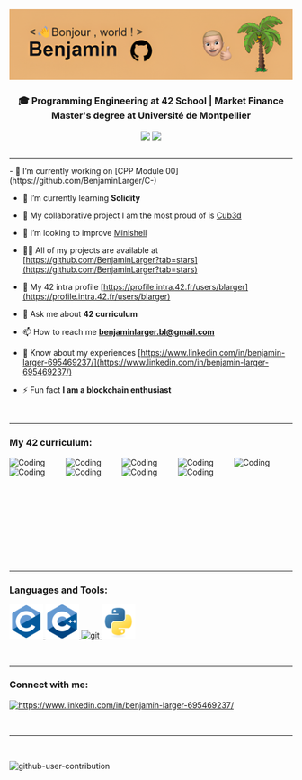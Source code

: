 ![MasterHead](https://github.com/BenjaminLarger/BenjaminLarger/blob/main/pixelcut-export.png)

<h3 align="center">🎓 Programming Engineering at 42 School | Market Finance Master's degree at Université de Montpellier</h3>
<div align="center">
  <img align="center" width="200" src="https://media.licdn.com/dms/image/D4D12AQH87JCWFrJa0w/article-cover_image-shrink_600_2000/0/1663149034083?e=2147483647&v=beta&t=WTDV1QJflRlzNIOafKgUuYaQANdUDvRobPYfe2Wd4bI">
  <img align="center" width="200" src="https://www.montpellier-management.fr/wp-content/uploads/2023/02/logo_um_2022_rouge_RVB-1.png">
</div>

<br />
<hr />

<div align="left">
  - 🔭 I’m currently working on [CPP Module 00](https://github.com/BenjaminLarger/C-)
  
  - 🌱 I’m currently learning **Solidity**
  
  - 👯 My collaborative project I am the most proud of is [Cub3d](https://github.com/DorukEmre/cub3d)
  
  - 🤝 I’m looking to improve [Minishell](https://github.com/BenjaminLarger/minishell)
  
  - 👨‍💻 All of my projects are available at [https://github.com/BenjaminLarger?tab=stars](https://github.com/BenjaminLarger?tab=stars)

  - 📝 My 42 intra profile [https://profile.intra.42.fr/users/blarger](https://profile.intra.42.fr/users/blarger)
  
  - 💬 Ask me about **42 curriculum**
  
  - 📫 How to reach me **benjaminlarger.bl@gmail.com**
  
  - 📄 Know about my experiences [https://www.linkedin.com/in/benjamin-larger-695469237/](https://www.linkedin.com/in/benjamin-larger-695469237/)
  
  - ⚡ Fun fact **I am a blockchain enthusiast**
</div>

<br />
<hr />

<div align="left">
  <h3 align="left">My 42 curriculum:</h3>
  <img align="left" alt="Coding" width="100" src="https://github.com/ayogun/42-project-badges/blob/main/badges/libfte.png">
  <img align="left" alt="Coding" width="100" src="https://github.com/ayogun/42-project-badges/blob/main/badges/get_next_linee.png">
  <img align="left" alt="Coding" width="100" src="https://github.com/ayogun/42-project-badges/blob/main/badges/born2beroote.png">
  <img align="left" alt="Coding" width="100" src="https://github.com/ayogun/42-project-badges/blob/main/badges/ft_printfe.png">
  <img align="left" alt="Coding" width="100" src="https://github.com/ayogun/42-project-badges/blob/main/badges/pipexm.png">
  <img align="left" alt="Coding" width="100" src="https://github.com/ayogun/42-project-badges/blob/main/badges/so_longm.png">
  <img align="left" alt="Coding" width="100" src="https://github.com/ayogun/42-project-badges/blob/main/badges/push_swape.png">
  <img align="left" alt="Coding" width="100" src="https://github.com/ayogun/42-project-badges/blob/main/badges/philosopherse.png">
  <img align="left" alt="Coding" width="100" src="https://github.com/ayogun/42-project-badges/blob/main/badges/cub3dm.png">
</div>

<br />
<br />
<br />
<br />
<br />
<br />
<br />
<br />
<br />
<br />
<br />


<hr />

<div align="left">
  <h3 align="left">Languages and Tools:</h3>
  <p align="left">
    <a href="https://www.cprogramming.com/" target="_blank" rel="noreferrer">
      <img src="https://raw.githubusercontent.com/devicons/devicon/master/icons/c/c-original.svg" alt="c" width="60" height="60"/>
    </a>
    <a href="https://www.w3schools.com/cpp/" target="_blank" rel="noreferrer">
      <img src="https://raw.githubusercontent.com/devicons/devicon/master/icons/cplusplus/cplusplus-original.svg" alt="cplusplus" width="60" height="60"/>
    </a>
    <a href="https://git-scm.com/" target="_blank" rel="noreferrer">
      <img src="https://www.vectorlogo.zone/logos/git-scm/git-scm-icon.svg" alt="git" width="60" height="60"/>
    </a>
    <a href="https://www.python.org" target="_blank" rel="noreferrer">
      <img src="https://raw.githubusercontent.com/devicons/devicon/master/icons/python/python-original.svg" alt="python" width="60" height="60"/>
    </a>
  </p>
</div>

<br />
<hr />

<div align="left">
  <h3 align="left">Connect with me:</h3>
  <p align="left">
    <a href="https://linkedin.com/in/https://www.linkedin.com/in/benjamin-larger-695469237/" target="blank">
      <img align="center" src="https://raw.githubusercontent.com/rahuldkjain/github-profile-readme-generator/master/src/images/icons/Social/linked-in-alt.svg" alt="https://www.linkedin.com/in/benjamin-larger-695469237/" height="60" width="80" />
    </a>
  </p>
</div>

<br />
<hr />

</tr> </table>

<br>

![github-user-contribution](https://user-images.githubusercontent.com/58959408/157782696-8bc9ca49-ca61-4ab5-8b83-49c4e76c1a8f.svg)


